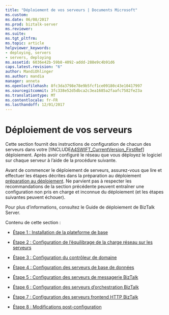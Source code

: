 ```yaml
---
title: "Déploiement de vos serveurs | Documents Microsoft"
ms.custom: 
ms.date: 06/08/2017
ms.prod: biztalk-server
ms.reviewer: 
ms.suite: 
ms.tgt_pltfrm: 
ms.topic: article
helpviewer_keywords:
- deploying, servers
- servers, deploying
ms.assetid: 6036e42b-59b8-4092-addd-288e9c4b91d6
caps.latest.revision: "6"
author: MandiOhlinger
ms.author: mandia
manager: anneta
ms.openlocfilehash: 8fc3da3798e78e9b5fcf1ce09180c43e10417997
ms.sourcegitcommit: 3fc338e52d5dbca2c3ea1685a2faafc7582fe23a
ms.translationtype: MT
ms.contentlocale: fr-FR
ms.lasthandoff: 12/01/2017
---
```

# <a name="deploying-your-servers"></a>Déploiement de vos serveurs
Cette section fournit des instructions de configuration de chacun des serveurs dans votre [!INCLUDE[A4SWIFT_CurrentVersion_FirstRef](../../includes/a4swift-currentversion-firstref-md.md)] déploiement. Après avoir configuré le réseau que vous déployez le logiciel sur chaque serveur à l’aide de la procédure suivante.  
  
 Avant de commencer le déploiement de serveurs, assurez-vous que lire et effectuer les étapes décrites dans la préparation au déploiement [préparation au déploiement](../../adapters-and-accelerators/accelerator-swift/preparing-for-deployment.md). Ne parvient pas à respecter les recommandations de la section précédente peuvent entraîner une configuration non pris en charge et inconnue du déploiement (et les étapes suivantes peuvent échouer).  
  
 Pour plus d’informations, consultez le Guide de déploiement de BizTalk Server.  
  
 Contenu de cette section :  
  
-   [Étape 1 : Installation de la plateforme de base](../../adapters-and-accelerators/accelerator-swift/step-1-installing-the-base-platform.md)  
  
-   [Étape 2 : Configuration de l’équilibrage de la charge réseau sur les serveurs](../../adapters-and-accelerators/accelerator-swift/step-2-configuring-nlb-on-the-servers.md)  
  
-   [Étape 3 : Configuration du contrôleur de domaine](../../adapters-and-accelerators/accelerator-swift/step-3-configuring-the-domain-controller.md)  
  
-   [Étape 4 : Configuration des serveurs de base de données](../../adapters-and-accelerators/accelerator-swift/step-4-configuring-the-database-servers.md)  
  
-   [Étape 5 : Configuration des serveurs de messagerie BizTalk](../../adapters-and-accelerators/accelerator-swift/step-5-configuring-the-biztalk-messaging-servers.md)  
  
-   [Étape 6 : Configuration des serveurs d’orchestration BizTalk](../../adapters-and-accelerators/accelerator-swift/step-6-configuring-the-biztalk-orchestration-servers.md)  
  
-   [Étape 7 : Configuration des serveurs frontend HTTP BizTalk](../../adapters-and-accelerators/accelerator-swift/step-7-configuring-the-biztalk-http-front-end-servers.md)  
  
-   [Étape 8 : Modifications post-configuration](../../adapters-and-accelerators/accelerator-swift/step-8-post-configuration-changes.md)